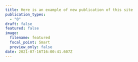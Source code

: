 ```yaml
---
title: Here is an example of new publication of this site
publication_types:
  - "0"
draft: false
featured: false
image:
  filename: featured
  focal_point: Smart
  preview_only: false
date: 2021-07-16T16:00:41.607Z
---
```

